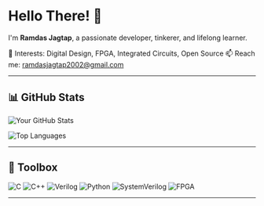 # Hello There! 👋

I'm **Ramdas Jagtap**, a passionate developer, tinkerer, and lifelong learner.

🧠 Interests: Digital Design, FPGA, Integrated Circuits, Open Source
📫 Reach me: [ramdasjagtap2002@gmail.com](mailto:ramdasjagtap2002@gmail.com)

---

<!-- ## 🚀 Projects & Things I Like

- 💡 Building: [CoolProject1](https://github.com/yourusername/CoolProject1)
- 📡 Working with hardware, FPGAs, and digital designs
- 🛰 Contributor to [OpenSourceHardware](https://github.com/some/project)

--- -->

## 📊 GitHub Stats

![Your GitHub Stats](https://github-readme-stats.vercel.app/api?username=ramdasjagtap&show_icons=true&theme=radical)

![Top Languages](https://github-readme-stats.vercel.app/api/top-langs/?username=ramdasjagtap&layout=compact&theme=radical)

---

## 🧰 Toolbox

![C](https://img.shields.io/badge/C-00599C?style=flat&logo=c&logoColor=white)
![C++](https://img.shields.io/badge/C++-00599C?style=flat&logo=c%2B%2B&logoColor=white)
![Verilog](https://img.shields.io/badge/Verilog-DAE8FC?style=flat&logoColor=white)
![Python](https://img.shields.io/badge/Python-3670A0?style=flat&logo=python&logoColor=ffdd54)
![SystemVerilog](https://img.shields.io/badge/SystemVerilog-DAE8FC?style=flat&logo=verilog&logoColor=black)
![FPGA](https://img.shields.io/badge/FPGA-0095D5?style=flat&logo=verilog&logoColor=white)

---
<!--
## 🎥 YouTube & Links

- 📹 [YouTube Channel](https://youtube.com/yourchannel)
- 💼 [LinkedIn](https://linkedin.com/in/yourname) -->
